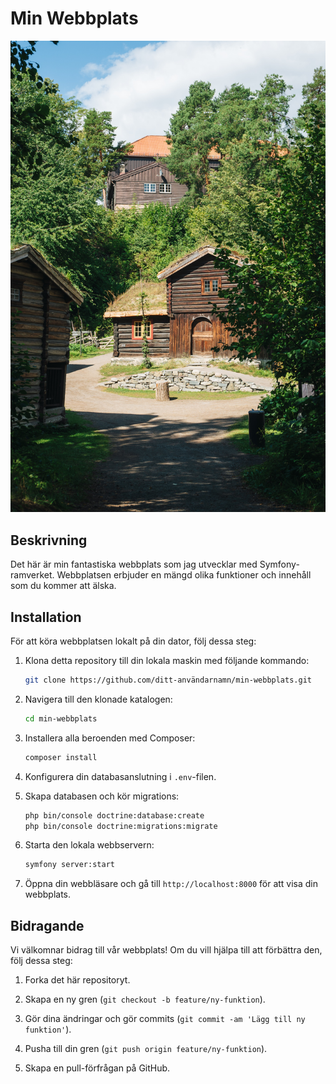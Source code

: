 # Min Webbplats

![Webbplatsens logotyp](public/app/assets/images/nordic.jpg)

## Beskrivning
Det här är min fantastiska webbplats som jag utvecklar med Symfony-ramverket. Webbplatsen erbjuder en mängd olika funktioner och innehåll som du kommer att älska.


## Installation
För att köra webbplatsen lokalt på din dator, följ dessa steg:

1. Klona detta repository till din lokala maskin med följande kommando:
    ```bash
    git clone https://github.com/ditt-användarnamn/min-webbplats.git
    ```

2. Navigera till den klonade katalogen:
    ```bash
    cd min-webbplats
    ```

3. Installera alla beroenden med Composer:
    ```bash
    composer install
    ```

4. Konfigurera din databasanslutning i `.env`-filen.

5. Skapa databasen och kör migrations:
    ```bash
    php bin/console doctrine:database:create
    php bin/console doctrine:migrations:migrate
    ```

6. Starta den lokala webbservern:
    ```bash
    symfony server:start
    ```

7. Öppna din webbläsare och gå till `http://localhost:8000` för att visa din webbplats.

## Bidragande
Vi välkomnar bidrag till vår webbplats! Om du vill hjälpa till att förbättra den, följ dessa steg:

1. Forka det här repositoryt.

2. Skapa en ny gren (`git checkout -b feature/ny-funktion`).

3. Gör dina ändringar och gör commits (`git commit -am 'Lägg till ny funktion'`).

4. Pusha till din gren (`git push origin feature/ny-funktion`).

5. Skapa en pull-förfrågan på GitHub.